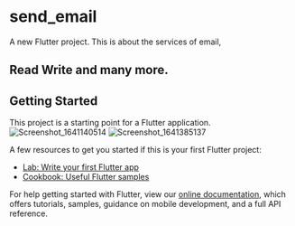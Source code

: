 # send_email

A new Flutter project.
This is about the services of email,
## Read Write and many more.

## Getting Started

This project is a starting point for a Flutter application.
![Screenshot_1641140514](https://user-images.githubusercontent.com/56499611/148336431-68076938-bbb8-404c-9283-4f4edb4e414a.png)
![Screenshot_1641385137](https://user-images.githubusercontent.com/56499611/148336460-ba833087-4ef7-4695-abe7-b90d01cd36d0.png)


A few resources to get you started if this is your first Flutter project:

- [Lab: Write your first Flutter app](https://flutter.dev/docs/get-started/codelab)
- [Cookbook: Useful Flutter samples](https://flutter.dev/docs/cookbook)

For help getting started with Flutter, view our
[online documentation](https://flutter.dev/docs), which offers tutorials,
samples, guidance on mobile development, and a full API reference.
